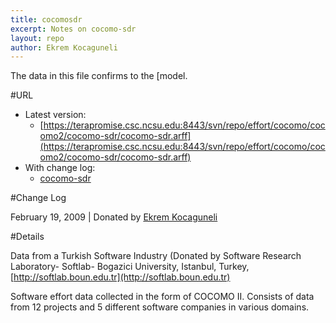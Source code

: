 ```yaml
---
title: cocomosdr
excerpt: Notes on cocomo-sdr
layout: repo
author: Ekrem Kocaguneli
---
```




The data in this file confirms to the [model.

#URL

  * Latest version: 
    * [https://terapromise.csc.ncsu.edu:8443/svn/repo/effort/cocomo/cocomo2/cocomo-sdr/cocomo-sdr.arff](https://terapromise.csc.ncsu.edu:8443/svn/repo/effort/cocomo/cocomo2/cocomo-sdr/cocomo-sdr.arff)
  * With change log:
    * [cocomo-sdr](https://terapromise.csc.ncsu.edu:8443/svn/repo/effort/cocomo/cocomo2/cocomo-sdr/)

#Change Log

February 19, 2009 | Donated by [Ekrem Kocaguneli](/repo/people)

#Details

Data from a Turkish Software Industry (Donated by Software Research Laboratory- Softlab- 
              Bogazici University, Istanbul, Turkey, [http://softlab.boun.edu.tr](http://softlab.boun.edu.tr)

Software effort data collected in the form of COCOMO II.
Consists of data from 12 projects and 5 different software companies in various domains.
